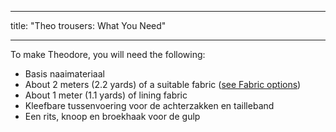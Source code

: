 - - -
title: "Theo trousers: What You Need"
- - -

To make Theodore, you will need the following:

- Basis naaimateriaal
- About 2 meters (2.2 yards) of a suitable fabric ([see Fabric options](/docs/patterns/theo/fabric))
- About 1 meter (1.1 yards) of lining fabric
- Kleefbare tussenvoering voor de achterzakken en tailleband
- Een rits, knoop en broekhaak voor de gulp
